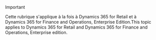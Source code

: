 > [!IMPORTANT]
> <span data-ttu-id="1c713-101">Cette rubrique s'applique à la fois à Dynamics 365 for Retail et à Dynamics 365 for Finance and Operations, Enterprise Edition.</span><span class="sxs-lookup"><span data-stu-id="1c713-101">This topic applies to Dynamics 365 for Retail and Dynamics 365 for Finance and Operations, Enterprise edition.</span></span>
